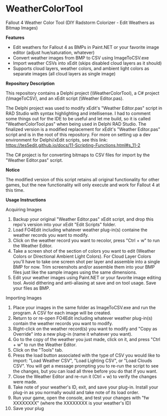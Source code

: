 # WeatherColorTool
Fallout 4 Weather Color Tool (DIY Radstorm Colorizer - Edit Weathers as Bitmap Images)

<b>Features</b>

- Edit weathers for Fallout 4 as BMPs in Paint.NET or your favorite image editor (adjust hue/saturation, whatever)
- Convert weather images from BMP to CSV using ImageToCSV.exe
- Import weather CSVs into xEdit (skips disabled cloud layers as it should)
- Supports cloud layers, weather colors, and ambient light colors as separate images (all cloud layers as single image)

<b>Repository Description</b>

This repository contains a Delphi project (\WeatherColorTool), a C# project (\ImageToCSV), and an xEdit script (\Weather Editor.pas).

The Delphi project was used to modify xEdit's "Weather Editor.pas" script in RAD Studio with syntax highlighting and intellisense. I had to comment some things out for the IDE to be useful and let me build, so it is called "WeatherColorTool.pas" when being used in Delphi RAD Studio. The finalized version is a modified replacement for xEdit's "Weather Editor.pas" script and is in the root of this repository. For more on setting up a dev environment for Delphi/xEdit scripts, see this link:  https://tes5edit.github.io/docs/11-Scripting-Functions.html#s_11-2

The C# project is for converting bitmaps to CSV files for import by the "Weather Editor.pas" script.

<b>Notice</b>

The modified version of this script retains all original functionality for other games, but the new functionality will only execute and work for Fallout 4 at this time.

<b>Usage Instructions</b>

Acquiring Images
1) Backup your original "Weather Editor.pas" xEdit script, and drop this repo's version into your xEdit "Edit Scripts" folder.
2) Load FO4Edit including whatever weather plug-in(s) containe the weather records you want to modify.
3) Click on the weather record you want to recolor, press "Ctrl + w" to run the Weather Editor.
4) Take a screen shot of the section of colors you want to edit (Weather Colors or Directional Ambient Light Colors). For Cloud Layer Colors you'll have to take one screen shot per layer and assemble into a single BMP for now. Trim screenshots and/or assemble them into your BMP files just like the sample images using the same dimensions.
5) Edit your weather images using Paint.NET or your favorite image editing tool. Avoid dithering and anti-aliasing at save and on tool usage. Save your files as BMP.

Importing Images
1) Place your images in the same folder as ImageToCSV.exe and run the program. A CSV for each image will be created.
2) Return to or re-open FO4Edit including whatever weather plug-in(s) contain the weather records you want to modify.
3) Right-click on the weather record(s) you want to modify and "Copy as Override" into a new plug-in (name it whatever you want).
4) Go to the copy of the weather you just made, click on it, and press "Ctrl + w" to run the Weather Editor.
5) Click on the "Tools" tab.
6) Press the load button associated with the type of CSV you would like to import: "Load Weather CSV", "Load Lighting CSV", or "Load Clouds CSV". You will get a message prompting you to re-run the script to see the changes, but you can load all three before you do that if you want.
7) Close the Weather Editor and re-run it (Ctrl + w) to verify the changes were made.
8) Take note of your weather's ID, exit, and save your plug-in. Install your plug-in as you normally would and take note of its load order.
9) Run your game, open the console, and test your changes with "fw XXXXXXXX" (where the XXXXXXXX is your weather's ID)
9) Save your plug

